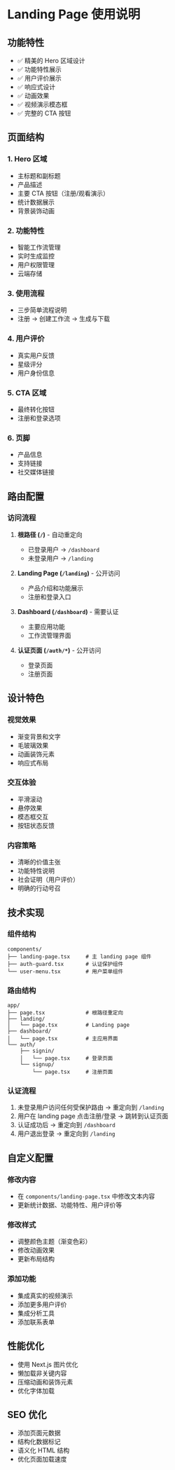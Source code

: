 # Landing Page 使用说明

## 功能特性

- ✅ 精美的 Hero 区域设计
- ✅ 功能特性展示
- ✅ 用户评价展示
- ✅ 响应式设计
- ✅ 动画效果
- ✅ 视频演示模态框
- ✅ 完整的 CTA 按钮

## 页面结构

### 1. Hero 区域
- 主标题和副标题
- 产品描述
- 主要 CTA 按钮（注册/观看演示）
- 统计数据展示
- 背景装饰动画

### 2. 功能特性
- 智能工作流管理
- 实时生成监控
- 用户权限管理
- 云端存储

### 3. 使用流程
- 三步简单流程说明
- 注册 → 创建工作流 → 生成与下载

### 4. 用户评价
- 真实用户反馈
- 星级评分
- 用户身份信息

### 5. CTA 区域
- 最终转化按钮
- 注册和登录选项

### 6. 页脚
- 产品信息
- 支持链接
- 社交媒体链接

## 路由配置

### 访问流程
1. **根路径 (`/`)** - 自动重定向
   - 已登录用户 → `/dashboard`
   - 未登录用户 → `/landing`

2. **Landing Page (`/landing`)** - 公开访问
   - 产品介绍和功能展示
   - 注册和登录入口

3. **Dashboard (`/dashboard`)** - 需要认证
   - 主要应用功能
   - 工作流管理界面

4. **认证页面 (`/auth/*`)** - 公开访问
   - 登录页面
   - 注册页面

## 设计特色

### 视觉效果
- 渐变背景和文字
- 毛玻璃效果
- 动画装饰元素
- 响应式布局

### 交互体验
- 平滑滚动
- 悬停效果
- 模态框交互
- 按钮状态反馈

### 内容策略
- 清晰的价值主张
- 功能特性说明
- 社会证明（用户评价）
- 明确的行动号召

## 技术实现

### 组件结构
```
components/
├── landing-page.tsx     # 主 landing page 组件
├── auth-guard.tsx       # 认证保护组件
└── user-menu.tsx        # 用户菜单组件
```

### 路由结构
```
app/
├── page.tsx             # 根路径重定向
├── landing/
│   └── page.tsx         # Landing page
├── dashboard/
│   └── page.tsx         # 主应用界面
└── auth/
    ├── signin/
    │   └── page.tsx     # 登录页面
    └── signup/
        └── page.tsx     # 注册页面
```

### 认证流程
1. 未登录用户访问任何受保护路由 → 重定向到 `/landing`
2. 用户在 landing page 点击注册/登录 → 跳转到认证页面
3. 认证成功后 → 重定向到 `/dashboard`
4. 用户退出登录 → 重定向到 `/landing`

## 自定义配置

### 修改内容
- 在 `components/landing-page.tsx` 中修改文本内容
- 更新统计数据、功能特性、用户评价等

### 修改样式
- 调整颜色主题（渐变色彩）
- 修改动画效果
- 更新布局结构

### 添加功能
- 集成真实的视频演示
- 添加更多用户评价
- 集成分析工具
- 添加联系表单

## 性能优化

- 使用 Next.js 图片优化
- 懒加载非关键内容
- 压缩动画和装饰元素
- 优化字体加载

## SEO 优化

- 添加页面元数据
- 结构化数据标记
- 语义化 HTML 结构
- 优化页面加载速度
